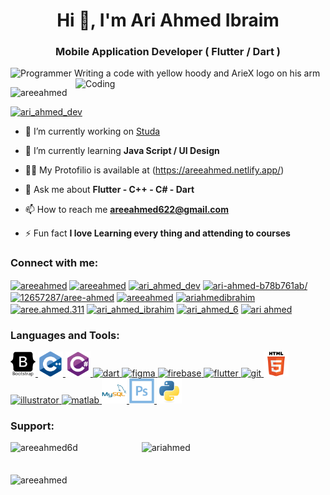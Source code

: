 <h1 align="center">Hi 👋, I'm Ari Ahmed Ibraim</h1>
<h3 align="center">Mobile Application Developer ( Flutter / Dart )</h3>
<img alt="Programmer Writing a code with yellow hoody and ArieX logo on his arm" src="ttps://i.ibb.co/D9jGp0v/Default-a-Gigachad-person-wearing-a-black-hoody-with-a-hat-is-1-655acf27-1186-4e67-abad-1b107b48bdba.png">
<img align="right" alt="Coding" width="400" src="https://cdn.dribbble.com/users/50886/screenshots/2710024/coding.gif">
<p align="left"> <img src="https://komarev.com/ghpvc/?username=areeahmed&label=Profile%20views&color=0e75b6&style=flat" alt="areeahmed" /> </p>

<p align="left"> <a href="https://twitter.com/ari_ahmed_dev" target="blank"><img src="https://img.shields.io/twitter/follow/ari_ahmed_dev?logo=twitter&style=for-the-badge" alt="ari_ahmed_dev" /></a> </p>

- 🔭 I’m currently working on [Studa](https://github.com/areeahmed/studa)

- 🌱 I’m currently learning **Java Script / UI Design**

- 👨‍💻 My Protofilio is available at (https://areeahmed.netlify.app/)

- 💬 Ask me about **Flutter - C++ - C# - Dart**

- 📫 How to reach me **areeahmed622@gmail.com**

- ⚡ Fun fact **I love Learning every thing and attending to courses**

<h3 align="left">Connect with me:</h3>
<p align="left">
<a href="https://codepen.io/areeahmed" target="blank"><img align="center" src="https://raw.githubusercontent.com/rahuldkjain/github-profile-readme-generator/master/src/images/icons/Social/codepen.svg" alt="areeahmed" height="30" width="40" /></a>
<a href="https://dev.to/areeahmed" target="blank"><img align="center" src="https://raw.githubusercontent.com/rahuldkjain/github-profile-readme-generator/master/src/images/icons/Social/devto.svg" alt="areeahmed" height="30" width="40" /></a>
<a href="https://twitter.com/ari_ahmed_dev" target="blank"><img align="center" src="https://raw.githubusercontent.com/rahuldkjain/github-profile-readme-generator/master/src/images/icons/Social/twitter.svg" alt="ari_ahmed_dev" height="30" width="40" /></a>
<a href="https://linkedin.com/in/ari-ahmed-b78b761ab/" target="blank"><img align="center" src="https://raw.githubusercontent.com/rahuldkjain/github-profile-readme-generator/master/src/images/icons/Social/linked-in-alt.svg" alt="ari-ahmed-b78b761ab/" height="30" width="40" /></a>
<a href="https://stackoverflow.com/users/12657287/aree-ahmed" target="blank"><img align="center" src="https://raw.githubusercontent.com/rahuldkjain/github-profile-readme-generator/master/src/images/icons/Social/stack-overflow.svg" alt="12657287/aree-ahmed" height="30" width="40" /></a>
<a href="https://codesandbox.com/areeahmed" target="blank"><img align="center" src="https://raw.githubusercontent.com/rahuldkjain/github-profile-readme-generator/master/src/images/icons/Social/codesandbox.svg" alt="areeahmed" height="30" width="40" /></a>
<a href="https://kaggle.com/ariahmedibrahim" target="blank"><img align="center" src="https://raw.githubusercontent.com/rahuldkjain/github-profile-readme-generator/master/src/images/icons/Social/kaggle.svg" alt="ariahmedibrahim" height="30" width="40" /></a>
<a href="https://fb.com/aree.ahmed.311" target="blank"><img align="center" src="https://raw.githubusercontent.com/rahuldkjain/github-profile-readme-generator/master/src/images/icons/Social/facebook.svg" alt="aree.ahmed.311" height="30" width="40" /></a>
<a href="https://instagram.com/ari_ahmed_ibrahim" target="blank"><img align="center" src="https://raw.githubusercontent.com/rahuldkjain/github-profile-readme-generator/master/src/images/icons/Social/instagram.svg" alt="ari_ahmed_ibrahim" height="30" width="40" /></a>
<a href="https://dribbble.com/ari_ahmed_6" target="blank"><img align="center" src="https://raw.githubusercontent.com/rahuldkjain/github-profile-readme-generator/master/src/images/icons/Social/dribbble.svg" alt="ari_ahmed_6" height="30" width="40" /></a>
<a href="https://www.youtube.com/c/ari ahmed" target="blank"><img align="center" src="https://raw.githubusercontent.com/rahuldkjain/github-profile-readme-generator/master/src/images/icons/Social/youtube.svg" alt="ari ahmed" height="30" width="40" /></a>
</p>

<h3 align="left">Languages and Tools:</h3>
<p align="left"> <a href="https://getbootstrap.com" target="_blank" rel="noreferrer"> <img src="https://raw.githubusercontent.com/devicons/devicon/master/icons/bootstrap/bootstrap-plain-wordmark.svg" alt="bootstrap" width="40" height="40"/> </a> <a href="https://www.w3schools.com/cpp/" target="_blank" rel="noreferrer"> <img src="https://raw.githubusercontent.com/devicons/devicon/master/icons/cplusplus/cplusplus-original.svg" alt="cplusplus" width="40" height="40"/> </a> <a href="https://www.w3schools.com/cs/" target="_blank" rel="noreferrer"> <img src="https://raw.githubusercontent.com/devicons/devicon/master/icons/csharp/csharp-original.svg" alt="csharp" width="40" height="40"/> </a> <a href="https://dart.dev" target="_blank" rel="noreferrer"> <img src="https://www.vectorlogo.zone/logos/dartlang/dartlang-icon.svg" alt="dart" width="40" height="40"/> </a> <a href="https://www.figma.com/" target="_blank" rel="noreferrer"> <img src="https://www.vectorlogo.zone/logos/figma/figma-icon.svg" alt="figma" width="40" height="40"/> </a> <a href="https://firebase.google.com/" target="_blank" rel="noreferrer"> <img src="https://www.vectorlogo.zone/logos/firebase/firebase-icon.svg" alt="firebase" width="40" height="40"/> </a> <a href="https://flutter.dev" target="_blank" rel="noreferrer"> <img src="https://www.vectorlogo.zone/logos/flutterio/flutterio-icon.svg" alt="flutter" width="40" height="40"/> </a> <a href="https://git-scm.com/" target="_blank" rel="noreferrer"> <img src="https://www.vectorlogo.zone/logos/git-scm/git-scm-icon.svg" alt="git" width="40" height="40"/> </a> <a href="https://www.w3.org/html/" target="_blank" rel="noreferrer"> <img src="https://raw.githubusercontent.com/devicons/devicon/master/icons/html5/html5-original-wordmark.svg" alt="html5" width="40" height="40"/> </a> <a href="https://www.adobe.com/in/products/illustrator.html" target="_blank" rel="noreferrer"> <img src="https://www.vectorlogo.zone/logos/adobe_illustrator/adobe_illustrator-icon.svg" alt="illustrator" width="40" height="40"/> </a> <a href="https://www.mathworks.com/" target="_blank" rel="noreferrer"> <img src="https://upload.wikimedia.org/wikipedia/commons/2/21/Matlab_Logo.png" alt="matlab" width="40" height="40"/> </a> <a href="https://www.mysql.com/" target="_blank" rel="noreferrer"> <img src="https://raw.githubusercontent.com/devicons/devicon/master/icons/mysql/mysql-original-wordmark.svg" alt="mysql" width="40" height="40"/> </a> <a href="https://www.photoshop.com/en" target="_blank" rel="noreferrer"> <img src="https://raw.githubusercontent.com/devicons/devicon/master/icons/photoshop/photoshop-line.svg" alt="photoshop" width="40" height="40"/> </a> <a href="https://www.python.org" target="_blank" rel="noreferrer"> <img src="https://raw.githubusercontent.com/devicons/devicon/master/icons/python/python-original.svg" alt="python" width="40" height="40"/> </a> </p>

<h3 align="left">Support:</h3>
<p><a href="https://www.buymeacoffee.com/areeahmed6d"> <img align="left" src="https://cdn.buymeacoffee.com/buttons/v2/default-yellow.png" height="50" width="210" alt="areeahmed6d" /></a><a href="https://ko-fi.com/ariahmed"> <img align="left" src="https://cdn.ko-fi.com/cdn/kofi3.png?v=3" height="50" width="210" alt="ariahmed" /></a></p><br><br>

<!-- 
<p><img align="left" src="https://github-readme-stats.vercel.app/api/top-langs?username=areeahmed&show_icons=true&locale=en&layout=compact" alt="areeahmed" /></p>

<p>&nbsp;<img align="center" src="https://github-readme-stats.vercel.app/api?username=areeahmed&show_icons=true&locale=en" alt="areeahmed" /></p> -->

<p><img align="center" src="https://github-readme-streak-stats.herokuapp.com/?user=areeahmed&" alt="areeahmed" /></p>
